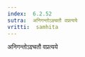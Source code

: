 ```yaml
---
index:  6.2.52
sutra:  अनिगन्तोऽज्ञ्चतौ वप्रत्यये
vritti:  samhita 
---
```


अनिगन्तोऽज्ञ्चतौ वप्रत्यये

